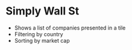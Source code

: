 # Simply Wall St

- Shows a list of companies presented in a tile
- Filtering by country
- Sorting by market cap
